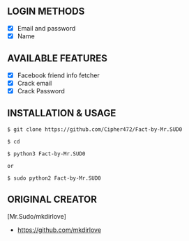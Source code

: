 ## LOGIN METHODS
- [x] Email and password
- [x] Name

## AVAILABLE FEATURES
- [x] Facebook friend info fetcher
- [x] Crack email
- [x] Crack Password

## INSTALLATION & USAGE

    $ git clone https://github.com/Cipher472/Fact-by-Mr.SUD0
    
    $ cd 

    $ python3 Fact-by-Mr.SUD0
    
    or
    
    $ sudo python2 Fact-by-Mr.SUD0

## ORIGINAL CREATOR

[Mr.Sudo/mkdirlove]
- https://github.com/mkdirlove

#


